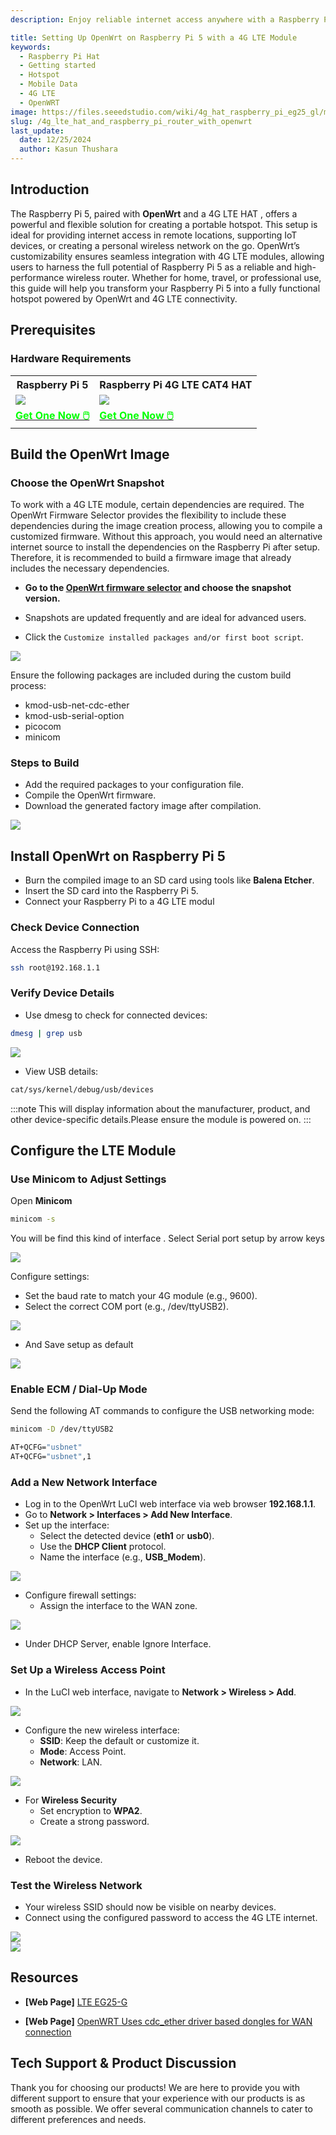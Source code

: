 ```yaml
---
description: Enjoy reliable internet access anywhere with a Raspberry Pi 5, OpenWrt, and a 4G LTE HAT. Learn how to create a high-performance portable hotspot for home, travel, and remote locations.

title: Setting Up OpenWrt on Raspberry Pi 5 with a 4G LTE Module
keywords:
  - Raspberry Pi Hat
  - Getting started
  - Hotspot
  - Mobile Data
  - 4G LTE
  - OpenWRT
image: https://files.seeedstudio.com/wiki/4g_hat_raspberry_pi_eg25_gl/mobile-cop.webp
slug: /4g_lte_hat_and_raspberry_pi_router_with_openwrt
last_update:
  date: 12/25/2024
  author: Kasun Thushara
---
```


## Introduction

The Raspberry Pi 5, paired with **OpenWrt** and a 4G LTE HAT , offers a powerful and flexible solution for creating a portable hotspot. This setup is ideal for providing internet access in remote locations, supporting IoT devices, or creating a personal wireless network on the go. OpenWrt’s customizability ensures seamless integration with 4G LTE modules, allowing users to harness the full potential of Raspberry Pi 5 as a reliable and high-performance wireless router. Whether for home, travel, or professional use, this guide will help you transform your Raspberry Pi 5 into a fully functional hotspot powered by OpenWrt and 4G LTE connectivity.

## Prerequisites

### Hardware Requirements

<div class="table-center">
  <table align="center">
    <tr>
        <th>Raspberry Pi 5</th>
         <th>Raspberry Pi 4G LTE CAT4 HAT</th>
    </tr>
    <tr>
        <td><div style={{textAlign:'center'}}><img src="https://media-cdn.seeedstudio.com/media/catalog/product/cache/bb49d3ec4ee05b6f018e93f896b8a25d/1/-/1-102110919-raspberry-pi-5-8gb-45font.jpg" style={{width:250, height:'auto'}}/></div></td>
         <td><div style={{textAlign:'center'}}><img src="https://media-cdn.seeedstudio.com/media/catalog/product/cache/bb49d3ec4ee05b6f018e93f896b8a25d/1/_/1_23_1.jpg" style={{width:250, height:'auto'}}/></div></td>
    </tr>
      <tr>
        <td><div class="get_one_now_container" style={{textAlign: 'center'}}>
          <a class="get_one_now_item" href="https://www.seeedstudio.com/Raspberry-Pi-5-8GB-p-5810.html" target="_blank">
              <strong><span><font color={'FFFFFF'} size={"4"}> Get One Now 🖱️</font></span></strong>
          </a>
      </div></td>
<td><div class="get_one_now_container" style={{textAlign: 'center'}}>
          <a class="get_one_now_item" href="https://www.seeedstudio.com/LTE-CAT-4-EG25-GL-HAT-for-Raspberry-Pi-p-6325.html" target="_blank">
              <strong><span><font color={'FFFFFF'} size={"4"}> Get One Now 🖱️</font></span></strong>
          </a>
      </div></td>
    </tr>
  </table>
</div>

## Build the OpenWrt Image

### Choose the OpenWrt Snapshot

To work with a 4G LTE module, certain dependencies are required. The OpenWrt Firmware Selector provides the flexibility to include these dependencies during the image creation process, allowing you to compile a customized firmware. Without this approach, you would need an alternative internet source to install the dependencies on the Raspberry Pi after setup. Therefore, it is recommended to build a firmware image that already includes the necessary dependencies.

- **Go to the [OpenWrt firmware selector](https://firmware-selector.openwrt.org/?version=SNAPSHOT&target=bcm27xx%2Fbcm2712&id=rpi-5) and choose the snapshot version.**

- Snapshots are updated frequently and are ideal for advanced users.

- Click the `Customize installed packages and/or first boot script`.

<div style={{ textAlign: 'center' }}>
  <img
    src="https://files.seeedstudio.com/wiki/4g_hat_raspberry_pi_eg25_gl/openwrt-build-1.PNG"
    style={{ width: 500}}
  />
</div>

Ensure the following packages are included during the custom build process:

- kmod-usb-net-cdc-ether
- kmod-usb-serial-option
- picocom
- minicom

### Steps to Build

- Add the required packages to your configuration file.
- Compile the OpenWrt firmware.
- Download the generated factory image after compilation.

<div style={{ textAlign: 'center' }}>
  <img
    src="https://files.seeedstudio.com/wiki/4g_hat_raspberry_pi_eg25_gl/openwrt-build.PNG"
    style={{ width: 500}}
  />
</div>

## Install OpenWrt on Raspberry Pi 5

- Burn the compiled image to an SD card using tools like **Balena Etcher**.
- Insert the SD card into the Raspberry Pi 5.
- Connect your Raspberry Pi to a 4G LTE modul

### Check Device Connection

Access the Raspberry Pi using SSH:

```bash
ssh root@192.168.1.1
```

### Verify Device Details

- Use dmesg to check for connected devices:

```bash
dmesg | grep usb
```

<div style={{ textAlign: 'center' }}>
  <img
    src="https://files.seeedstudio.com/wiki/4g_hat_raspberry_pi_eg25_gl/openwrt-dmsg.PNG"
    style={{ width: 500}}
  />
</div>

- View USB details:

```bash
cat/sys/kernel/debug/usb/devices
```

:::note
This will display information about the manufacturer, product, and other device-specific details.Please ensure the module is powered on.
:::

## Configure the LTE Module

### Use Minicom to Adjust Settings

Open **Minicom**

```bash
minicom -s
```

You will be find this kind of interface . Select Serial port setup by arrow keys

<div style={{ textAlign: 'center' }}>
  <img
    src="https://files.seeedstudio.com/wiki/4g_hat_raspberry_pi_eg25_gl/openwrt-minicom-serial.PNG"
    style={{ width: 500}}
  />
</div>

Configure settings:

- Set the baud rate to match your 4G module (e.g., 9600).
- Select the correct COM port (e.g., /dev/ttyUSB2).

<div style={{ textAlign: 'center' }}>
  <img
    src="https://files.seeedstudio.com/wiki/4g_hat_raspberry_pi_eg25_gl/openwrt-minicom.PNG"
    style={{ width: 500}}
  />
</div>

- And Save setup as default

<div style={{ textAlign: 'center' }}>
  <img
    src="https://files.seeedstudio.com/wiki/4g_hat_raspberry_pi_eg25_gl/openwrt-minicom-save.PNG"
    style={{ width: 500}}
  />
</div>

### Enable ECM / Dial-Up Mode

Send the following AT commands to configure the USB networking mode:

```bash
minicom -D /dev/ttyUSB2
```

```bash
AT+QCFG="usbnet"
AT+QCFG="usbnet",1 
```

### Add a New Network Interface

- Log in to the OpenWrt LuCI web interface via web browser **192.168.1.1**.
- Go to **Network > Interfaces > Add New Interface**.
- Set up the interface:
  - Select the detected device (**eth1** or **usb0**).
  - Use the **DHCP Client** protocol.
  - Name the interface (e.g., **USB_Modem**).

<div style={{ textAlign: 'center' }}>
  <img
    src="https://files.seeedstudio.com/wiki/4g_hat_raspberry_pi_eg25_gl/openwrt-new-interface.PNG"
    style={{ width: 500}}
  />
</div>

- Configure firewall settings:
  - Assign the interface to the WAN zone.

<div style={{ textAlign: 'center' }}>  
<img
    src="https://files.seeedstudio.com/wiki/4g_hat_raspberry_pi_eg25_gl/openwrt-firewall-interface.PNG"
    style={{ width: 500}}
  />
</div>

- Under DHCP Server, enable Ignore Interface.

### Set Up a Wireless Access Point

- In the LuCI web interface, navigate to **Network > Wireless > Add**.

<div style={{ textAlign: 'center' }}>  
<img
    src="https://files.seeedstudio.com/wiki/4g_hat_raspberry_pi_eg25_gl/openwrt-wireless.PNG"
    style={{ width: 500}}
  />
</div>

- Configure the new wireless interface:
  - **SSID**: Keep the default or customize it.
  - **Mode**: Access Point.
  - **Network**: LAN.

<div style={{ textAlign: 'center' }}>  
<img
    src="https://files.seeedstudio.com/wiki/4g_hat_raspberry_pi_eg25_gl/openwrt-wireless-settings.PNG"
    style={{ width: 500}}
  />
</div>

- For **Wireless Security**
  - Set encryption to **WPA2**.
  - Create a strong password.

<div style={{ textAlign: 'center' }}>  
<img
    src="https://files.seeedstudio.com/wiki/4g_hat_raspberry_pi_eg25_gl/openwrt-password-wireless.PNG"
    style={{ width: 500}}
  />
</div>

- Reboot the device.

### Test the Wireless Network

- Your wireless SSID should now be visible on nearby devices.
- Connect using the configured password to access the 4G LTE internet.

<div style={{ textAlign: 'center' }}>  
<img
    src="https://files.seeedstudio.com/wiki/4g_hat_raspberry_pi_eg25_gl/openwrt-connection.PNG"
    style={{ width: 500}}
  />
</div>

<div style={{ textAlign: 'center' }}>  
<img
    src="https://files.seeedstudio.com/wiki/4g_hat_raspberry_pi_eg25_gl/mobile-cop.png"
    style={{ width: 500}}
  />
</div>

## Resources

- **[Web Page]** [LTE EG25-G](https://www.quectel.com/product/lte-eg25-g/)

- **[Web Page]** [OpenWRT Uses cdc_ether driver based dongles for WAN connection](https://openwrt.org/docs/guide-user/network/wan/wwan/ethernetoverusb_cdc)

## Tech Support & Product Discussion

Thank you for choosing our products! We are here to provide you with different support to ensure that your experience with our products is as smooth as possible. We offer several communication channels to cater to different preferences and needs.

<div class="button_tech_support_container">
<a href="https://forum.seeedstudio.com/" class="button_forum"></a>
<a href="https://www.seeedstudio.com/contacts" class="button_email"></a>
</div>

<div class="button_tech_support_container">
<a href="https://discord.gg/eWkprNDMU7" class="button_discord"></a>
<a href="https://github.com/Seeed-Studio/wiki-documents/discussions/69" class="button_discussion"></a>
</div>
